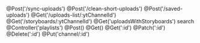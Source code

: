 @Post('/sync-uploads')
@Post('/clean-short-uploads')
@Post('/saved-uploads')
@Get('/uploads-list/:ytChannelId')
@Get('/storyboards/:ytChannelId')
@Get('uploadsWithStoryboards')
search
@Controller('playlists')
  @Post()
  @Get()
  @Get(':id')
  @Patch(':id')
  @Delete(':id')
  @Put('channel/:id')